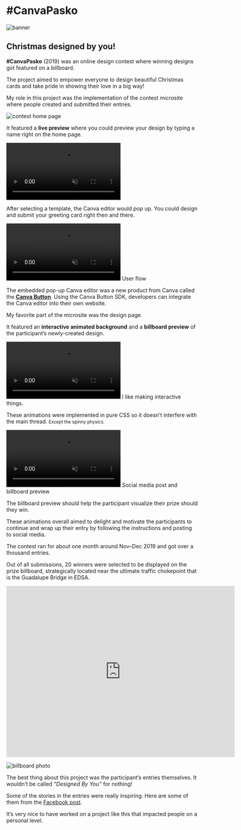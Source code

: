 <!--{
	"template": "work",
	"data": "projects_byid.canvapasko",
	"script": "canvapasko.js",
	"noindex": "true"
}-->

# #CanvaPasko

![banner](../img/canvapasko_banner.jpg)

## Christmas designed by you!

**#CanvaPasko** (2019) was an online design contest where winning designs got featured on a billboard.

The project aimed to empower everyone to design beautiful Christmas cards and take pride in showing their love in a big way!

My role in this project was the implementation of the contest microsite where people created and submitted their entries.

<span class="bleed">![contest home page](../img/canvapasko_homepage.png)</span>

It featured a **live preview** where you could preview your design by typing a name right on the home page. 

<video muted playsinline autoplay loop>
	<source src="../video/canvapasko_livetemplate.mp4">
	<a href="../video/canvapasko_livetemplate.mp4">Video</a>
</video>

After selecting a template, the Canva editor would pop up. You could design and submit your greeting card right then and there.

<span class="bleed">
	<video muted playsinline autoplay loop>
		<source src="../video/canvapasko_demo.mp4">
		<a href="../video/canvapasko_demo.mp4">Video</a>
	</video>
</span>
<span class="caption">User flow</span>

The embedded pop-up Canva editor was a new product from Canva called the [**Canva Button**](https://www.canva.com/button/). Using the Canva Button SDK, developers can integrate the Canva editor into their own website.

My favorite part of the microsite was the design page.

It featured an **interactive animated background** and a **billboard preview** of the participant’s newly-created design.

<video muted playsinline autoplay loop>
	<source src="../video/canvapasko_interact.mp4">
	<a href="../video/canvapasko_interact.mp4">Video</a>
</video>
<span class="caption">I like making interactive things.</span>

These animations were implemented in pure CSS so it doesn’t interfere with the main thread. <small>Except the spinny physics.</small>

<video muted playsinline autoplay loop>
	<source src="../video/canvapasko_animate.mp4">
	<a href="../video/canvapasko_animate.mp4">Video</a>
</video>
<span class="caption">Social media post and billboard preview</span>

The billboard preview should help the participant visualize their prize should they win.

These animations overall aimed to delight and motivate the participants to continue and wrap up their entry by following the instructions and posting to social media.

The contest ran for about one month around Nov–Dec 2019 and got over a thousand entries.

Out of all submissions, 20 winners were selected to be displayed on the prize billboard, strategically located near the ultimate traffic chokepoint that is the Guadalupe Bridge in EDSA.

<div class="center">
	<iframe src="https://www.google.com/maps/embed?pb=!4v1575174627710!6m8!1m7!1s_P91l446uupesxVgZfXVXQ!2m2!1d14.56887858693777!2d121.0461890864952!3f47.562236687655115!4f13.362368262334812!5f0.7820865974627469" width="600" height="450" frameborder="0" style="border:0;" allowfullscreen=""></iframe>
</div>

![billboard photo](../img/canvapasko_billboard.jpg)

The best thing about this project was the participant’s entries themselves. It wouldn’t be called _“Designed By You”_ for nothing!

Some of the stories in the entries were really inspiring. Here are some of them from the [Facebook post](https://www.facebook.com/CanvaPhilippines/videos/420974562128240/).

<p>
<div class="fb-comment-embed"
data-href="https://www.facebook.com/CanvaPhilippines/posts/153090599424752?comment_id=153187979415014" data-width="512"></div>
</p>

<p>
<div class="fb-comment-embed"
data-href="https://www.facebook.com/CanvaPhilippines/posts/153090599424752?comment_id=153592079374604" data-width="512"></div>
</p>

It’s very nice to have worked on a project like this that impacted people on a personal level.

<div id="fb-root"></div>
